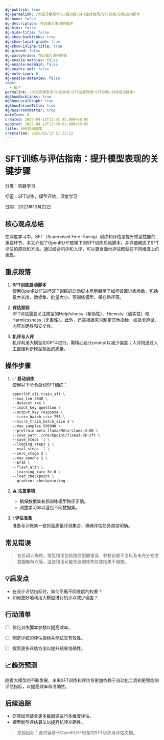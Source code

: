 ```yaml
---
dg-publish: true
dg-permalink: /大语言模型学习/后训练/SFT监督微调/STF训练/训练启动脚本
dg-home: false
dg-description: 在此输入笔记的描述
dg-hide: false
dg-hide-title: false
dg-show-backlinks: true
dg-show-local-graph: true
dg-show-inline-title: true
dg-pinned: false
dg-passphrase: 在此输入访问密码
dg-enable-mathjax: false
dg-enable-mermaid: false
dg-enable-uml: false
dg-note-icon: 0
dg-enable-dataview: false
tags:
  - NLP
permalink: /大语言模型学习/后训练/SFT监督微调/STF训练/训练启动脚本/
dgShowBacklinks: true
dgShowLocalGraph: true
dgShowInlineTitle: true
dgPassFrontmatter: true
noteIcon: 0
created: 2025-04-11T13:07:45.000+08:00
updated: 2025-04-13T13:06:02.000+08:00
title: 训练启动脚本
createTime: 2025/05/13 17:33:52
---
```




# SFT训练与评估指南：提升模型表现的关键步骤
分类：机器学习

标签：SFT训练，模型评估，深度学习

日期：2023年10月22日

## 核心观点总结
在深度学习中，SFT（Supervised Fine-Tuning）训练和评估是提升模型性能的重要环节。本文介绍了OpenRLHF框架下的SFT训练启动脚本，并详细阐述了SFT评估的原则和方法。通过结合机评和人评，可以更全面地评估模型在不同维度上的表现。


## 重点段落
1. **SFT训练启动脚本**  
   使用OpenRLHF进行SFT训练的启动脚本示例展示了如何设置训练参数，包括最大长度、数据集、批量大小、预训练模型、保存路径等。

2. **评估原则**  
   SFT评估需要关注模型的Helpfulness（帮助性）、Honesty（诚实性）和Harmlessness（无害性）。此外，还需根据需求制定其他指标，如指令遵循、内容准确性和安全性。

3. **机评与人评**  
   机评利用大模型如GPT4进行，需精心设计prompt以减少偏差；人评则通过人工直接判断模型输出的质量。


## 操作步骤
1. ✅ **启动训练**  
   使用以下命令启动SFT训练：
   ```bash
   openrlhf.cli.train_sft \
   --max_len 2048 \
   --dataset xxx \
   --input_key question \
   --output_key response \
   --train_batch_size 256 \
   --micro_train_batch_size 2 \
   --max_samples 500000 \
   --pretrain meta-llama/Meta-Llama-3-8B \
   --save_path ./checkpoint/llama3-8b-sft \
   --save_steps -1 \
   --logging_steps 1 \
   --eval_steps -1 \
   --zero_stage 2 \
   --max_epochs 1 \
   --bf16 \
   --flash_attn \
   --learning_rate 5e-6 \
   --load_checkpoint \
   --gradient_checkpointing
   ```





2. ⚠ **注意事项**  
   - 确保数据集和预训练模型路径正确。
   - 调整学习率以适应不同数据集。

3. ❗ **评估准备**  
   准备与训练集一致的高质量评测集合，确保评估任务类型明确。


## 常见错误
> 在启动训练时，常见错误包括路径配置错误、参数设置不当以及未充分考虑数据集特点等。这些错误可能导致训练失败或结果不理想。


## 💡启发点
- 在设计评估指标时，如何平衡不同维度的权重？
- 如何更好地利用大模型进行机评以减少偏差？


## 行动清单
- [ ] 优化训练脚本参数以提高效率。
- [ ] 制定详细的评估指标并测试其有效性。
- [ ] 探索更多评估方法以提升结果准确性。


## 📈趋势预测
随着大模型的不断发展，未来SFT训练和评估将更加依赖于自动化工具和更智能的评估指标，以提高效率和准确性。


## 后续追踪
- 研究如何结合更多数据源进行多维度评估。
- 探索新型评估算法以提高机评准确性。

> 原始出处：此内容基于OpenRLHF框架的SFT训练与评估文档。
